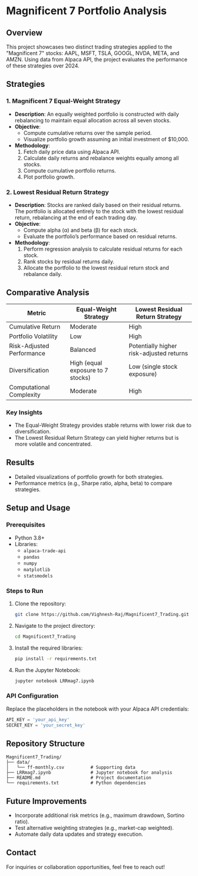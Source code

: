 # Magnificent 7 Portfolio Analysis

## Overview
This project showcases two distinct trading strategies applied to the "Magnificent 7" stocks: AAPL, MSFT, TSLA, GOOGL, NVDA, META, and AMZN. Using data from Alpaca API, the project evaluates the performance of these strategies over 2024.

## Strategies

### 1. Magnificent 7 Equal-Weight Strategy
- **Description**: An equally weighted portfolio is constructed with daily rebalancing to maintain equal allocation across all seven stocks.
- **Objective**:
  - Compute cumulative returns over the sample period.
  - Visualize portfolio growth assuming an initial investment of $10,000.
- **Methodology**:
  1. Fetch daily price data using Alpaca API.
  2. Calculate daily returns and rebalance weights equally among all stocks.
  3. Compute cumulative portfolio returns.
  4. Plot portfolio growth.

### 2. Lowest Residual Return Strategy
- **Description**: Stocks are ranked daily based on their residual returns. The portfolio is allocated entirely to the stock with the lowest residual return, rebalancing at the end of each trading day.
- **Objective**:
  - Compute alpha (α) and beta (β) for each stock.
  - Evaluate the portfolio’s performance based on residual returns.
- **Methodology**:
  1. Perform regression analysis to calculate residual returns for each stock.
  2. Rank stocks by residual returns daily.
  3. Allocate the portfolio to the lowest residual return stock and rebalance daily.

## Comparative Analysis

| Metric                        | Equal-Weight Strategy            | Lowest Residual Return Strategy |
|-------------------------------|-----------------------------------|---------------------------------|
| Cumulative Return             | Moderate                         | High                            |
| Portfolio Volatility          | Low                              | High                            |
| Risk-Adjusted Performance     | Balanced                         | Potentially higher risk-adjusted returns |
| Diversification               | High (equal exposure to 7 stocks)| Low (single stock exposure)     |
| Computational Complexity      | Moderate                         | High                            |

### Key Insights
- The Equal-Weight Strategy provides stable returns with lower risk due to diversification.
- The Lowest Residual Return Strategy can yield higher returns but is more volatile and concentrated.

## Results
- Detailed visualizations of portfolio growth for both strategies.
- Performance metrics (e.g., Sharpe ratio, alpha, beta) to compare strategies.

## Setup and Usage

### Prerequisites
- Python 3.8+
- Libraries:
  - `alpaca-trade-api`
  - `pandas`
  - `numpy`
  - `matplotlib`
  - `statsmodels`

### Steps to Run
1. Clone the repository:
   ```bash
   git clone https://github.com/Vighnesh-Raj/Magnificent7_Trading.git
   ```
2. Navigate to the project directory:
   ```bash
   cd Magnificent7_Trading
   ```
3. Install the required libraries:
   ```bash
   pip install -r requirements.txt
   ```
4. Run the Jupyter Notebook:
   ```bash
   jupyter notebook LRRmag7.ipynb
   ```

### API Configuration
Replace the placeholders in the notebook with your Alpaca API credentials:
```python
API_KEY = 'your_api_key'
SECRET_KEY = 'your_secret_key'
```

## Repository Structure
```
Magnificent7_Trading/
├── data/
│   └── ff-monthly.csv          # Supporting data
├── LRRmag7.ipynb               # Jupyter notebook for analysis
├── README.md                   # Project documentation
└── requirements.txt            # Python dependencies
```

## Future Improvements
- Incorporate additional risk metrics (e.g., maximum drawdown, Sortino ratio).
- Test alternative weighting strategies (e.g., market-cap weighted).
- Automate daily data updates and strategy execution.

## Contact
For inquiries or collaboration opportunities, feel free to reach out!


